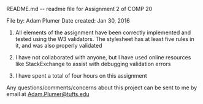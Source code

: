 README.md -- readme file for Assignment 2 of COMP 20

File by: Adam Plumer
Date created: Jan 30, 2016

1. All elements of the assignment have been correctly implemented and
   tested using the W3 validators. The stylesheet has at least five rules
   in it, and was also properly validated

2. I have not collaborated with anyone, but I have used online resources
   like StackExchange to assist with debugging validation errors

3. I have spent a total of four hours on this assignment


Any questions/comments/concerns about this project can be sent to me by email
at Adam.Plumer@tufts.edu